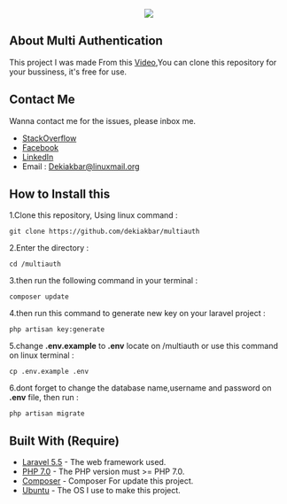 <p align="center"><img src="https://laravel.com/assets/img/components/logo-laravel.svg"></p>

## About Multi Authentication
<p>
	This project I was made From this <a href="https://www.youtube.com/watch?v=iKRLrJXNN4M">Video</a>,You can clone this repository for your bussiness, it's free for use.
</p>

## Contact Me

Wanna contact me for the issues, please inbox me.

* [StackOverflow](https://stackoverflow.com/users/7978371/deki-akbar)
* [Facebook](https:web.facebook.com/itsdekiakbar)
* [LinkedIn](https:linkedin.com/dekiakbar)
* Email : Dekiakbar@linuxmail.org

## How to Install this

1.Clone this repository, Using linux command :
```
git clone https://github.com/dekiakbar/multiauth
```
2.Enter the directory :
```
cd /multiauth
```
3.then run the following command in your terminal :
```
composer update
```
4.then run this command to generate new key on your laravel project :
```
php artisan key:generate
```
5.change **.env.example** to **.env** locate on /multiauth or use this command on linux terminal :
```
cp .env.example .env
``` 
6.dont forget to change the database name,username and password on **.env** file, then run :
```
php artisan migrate
```

## Built With (Require)

* [Laravel 5.5](https://laravel.com/docs/5.5/installation) - The web framework used.
* [PHP 7.0](http://php.net/downloads.php) - The PHP version must >= PHP 7.0.
* [Composer](https://getcomposer.org/download/) - Composer For update this project.
* [Ubuntu](https://www.ubuntu.com/download) - The OS I use to make this project.
